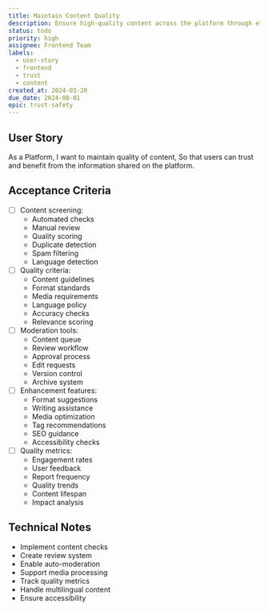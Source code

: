 ```yaml
---
title: Maintain Content Quality
description: Ensure high-quality content across the platform through effective moderation
status: todo
priority: high
assignee: Frontend Team
labels:
  - user-story
  - frontend
  - trust
  - content
created_at: 2024-03-20
due_date: 2024-08-01
epic: trust-safety
---
```


## User Story

As a Platform,
I want to maintain quality of content,
So that users can trust and benefit from the information shared on the platform.

## Acceptance Criteria

- [ ] Content screening:
  - Automated checks
  - Manual review
  - Quality scoring
  - Duplicate detection
  - Spam filtering
  - Language detection
- [ ] Quality criteria:
  - Content guidelines
  - Format standards
  - Media requirements
  - Language policy
  - Accuracy checks
  - Relevance scoring
- [ ] Moderation tools:
  - Content queue
  - Review workflow
  - Approval process
  - Edit requests
  - Version control
  - Archive system
- [ ] Enhancement features:
  - Format suggestions
  - Writing assistance
  - Media optimization
  - Tag recommendations
  - SEO guidance
  - Accessibility checks
- [ ] Quality metrics:
  - Engagement rates
  - User feedback
  - Report frequency
  - Quality trends
  - Content lifespan
  - Impact analysis

## Technical Notes

- Implement content checks
- Create review system
- Enable auto-moderation
- Support media processing
- Track quality metrics
- Handle multilingual content
- Ensure accessibility
